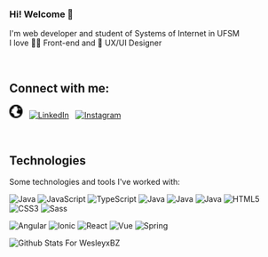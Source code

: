 ### Hi! Welcome 👋

I'm web developer and student of Systems of Internet in UFSM
</br>
I love 👨‍💻 Front-end and 🎨 UX/UI Designer


</br>


## Connect with me:

[<img alt="Website" width="24px" src="https://raw.githubusercontent.com/iconic/open-iconic/master/svg/globe.svg"/>](http://wesleyxbz.com/)&nbsp;&nbsp;
[<img alt="LinkedIn" width="24px" src="https://cdn.jsdelivr.net/npm/simple-icons@v3/icons/linkedin.svg" />](https://www.linkedin.com/in/wesley-belizario-824127162/)&nbsp;&nbsp;
[<img alt="Instagram" width="24px" src="https://cdn.jsdelivr.net/npm/simple-icons@v3/icons/instagram.svg" />](https://www.instagram.com/wesleyxbz/)

</br>


## Technologies

Some technologies and tools I've worked with:

![Java](https://img.shields.io/badge/-ff0000?style=flat-square&logo=java)
![JavaScript](https://img.shields.io/badge/-black?style=flat-square&logo=javascript)
![TypeScript](https://img.shields.io/badge/-dbdbdb?style=flat-square&logo=typescript)
![Java](https://img.shields.io/badge/-007396?style=flat-square&logo=c)
![Java](https://img.shields.io/badge/-a000fc?style=flat-square&logo=c-sharp)
![Java](https://img.shields.io/badge/-dbdbdb?style=flat-square&logo=php)
![HTML5](https://img.shields.io/badge/-E34F26?style=flat-square&logo=html5&logoColor=white)
![CSS3](https://img.shields.io/badge/-1572B6?style=flat-square&logo=css3)
![Sass](https://img.shields.io/badge/-CC6699?style=flat-square&logo=sass&logoColor=white)

![Angular](https://img.shields.io/badge/-DD0031?style=flat-square&logo=angular)
![Ionic](https://img.shields.io/badge/-3880FF?style=flat-square&logo=ionic&logoColor=white)
![React](https://img.shields.io/badge/-3e4551?style=flat-square&logo=react&logoColor=white)
![Vue](https://img.shields.io/badge/-41b883?style=flat-square&logo=vue.js&logoColor=white)
![Spring](https://img.shields.io/badge/-6DB33F?style=flat-square&logo=spring&logoColor=white)

<img align="left" alt="Github Stats For WesleyxBZ" src="https://github-readme-stats.vercel.app/api?username=WesleyxBZ&show_icons=true&hide_border=true" />
